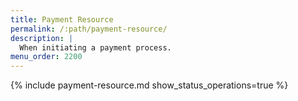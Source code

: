 ```yaml
---
title: Payment Resource
permalink: /:path/payment-resource/
description: |
  When initiating a payment process.
menu_order: 2200
---
```


{% include payment-resource.md show_status_operations=true %}
